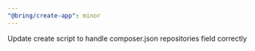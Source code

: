 ```yaml
---
"@bring/create-app": minor
---
```


Update create script to handle composer.json repositories field correctly
